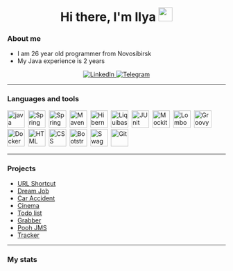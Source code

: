 <div id="header" align="center">
    <h1>Hi there, I'm  Ilya 
<img src="https://github.com/blackcater/blackcater/raw/main/images/Hi.gif" height="32"/></h1>
</div>


### About me
- I am 26 year old programmer from Novosibirsk
- My Java experience is 2 years

<div id="socials" align="center">
    <a href="">
    <img src="https://img.shields.io/badge/LinkedIn-blue?style=for-the-badge&logo=linkedin&logoColor=white" alt="LinkedIn"/>
  </a>
  <a href="https://t.me/ilya96s">
    <img src="https://img.shields.io/badge/Telegram-blue?style=for-the-badge&logo=telegram&logoColor=white" alt="Telegram"/>
  </a>
</div>

---

### Languages and tools


<img src="https://user-images.githubusercontent.com/25181517/117201156-9a724800-adec-11eb-9a9d-3cd0f67da4bc.png" title="java" width="40" height="40"/>&nbsp;
<img src="https://user-images.githubusercontent.com/25181517/117201470-f6d56780-adec-11eb-8f7c-e70e376cfd07.png" title="Spring" width="40" height="40"/>&nbsp;
<img src="https://user-images.githubusercontent.com/25181517/183891303-41f257f8-6b3d-487c-aa56-c497b880d0fb.png" title="Spring Boot" width="40" height="40"/>&nbsp;
<img src="https://user-images.githubusercontent.com/25181517/117207242-07d5a700-adf4-11eb-975e-be04e62b984b.png" title="Maven" width="40" height="40"/>&nbsp;
<img src="https://user-images.githubusercontent.com/25181517/117207493-49665200-adf4-11eb-808e-a9c0fcc2a0a0.png" title="Hibernate" width="40" height="40"/>&nbsp;
<img src="https://user-images.githubusercontent.com/25181517/183891673-32824908-bc5d-44f8-8f72-f0415822404a.png" title="Liquibase" width="40" height="40"/>&nbsp;
<img src="https://user-images.githubusercontent.com/25181517/117533873-484d4480-afef-11eb-9fad-67c8605e3592.png" title="JUnit" width="40" height="40"/>&nbsp;
<img src="https://user-images.githubusercontent.com/25181517/183892181-ad32b69e-3603-418c-b8e7-99e976c2a784.png" title="Mockito" width="40" height="40"/>&nbsp;
<img src="https://user-images.githubusercontent.com/25181517/190229463-87fa862f-ccf0-48da-8023-940d287df610.png" title="Lombok" width="40" height="40"/>&nbsp;
<img src="https://user-images.githubusercontent.com/25181517/183892787-bca94a0e-ffcb-4eeb-8137-e0fc4e446c25.png" title="Groovy" width="40" height="40"/>&nbsp;
<img src="https://user-images.githubusercontent.com/25181517/117207330-263ba280-adf4-11eb-9b97-0ac5b40bc3be.png" title="Docker" width="40" height="40"/>&nbsp;
<img src="https://user-images.githubusercontent.com/25181517/192158954-f88b5814-d510-4564-b285-dff7d6400dad.png" title="HTML" width="40" height="40"/>&nbsp;
<img src="https://user-images.githubusercontent.com/25181517/183898674-75a4a1b1-f960-4ea9-abcb-637170a00a75.png" title="CSS" width="40" height="40"/>&nbsp;
<img src="https://user-images.githubusercontent.com/25181517/183898054-b3d693d4-dafb-4808-a509-bab54cf5de34.png" title="Bootstrap" width="40" height="40"/>&nbsp;
<img src="https://user-images.githubusercontent.com/25181517/186711335-a3729606-5a78-4496-9a36-06efcc74f800.png" title="Swagger" width="40" height="40"/>&nbsp;
<img src="https://user-images.githubusercontent.com/25181517/192108372-f71d70ac-7ae6-4c0d-8395-51d8870c2ef0.png" title="Git" width="40" height="40"/>&nbsp;

---

### Projects
- [URL Shortcut](https://github.com/Ilya96s/job4j_url_shortcut)
- [Dream Job](https://github.com/Ilya96s/job4j_dreamjob)
- [Car Accident](https://github.com/Ilya96s/job4j_accidents)
- [Cinema](https://github.com/Ilya96s/job4j_cinema)
- [Todo list](https://github.com/Ilya96s/job4j_todo)
- [Grabber](https://github.com/Ilya96s/job4j_grabber)
- [Pooh JMS](https://github.com/Ilya96s/job4j_pooh)
- [Tracker](https://github.com/Ilya96s/job4j_tracker)

---

### My stats

<div id="stat" align="center">
    <img src="https://github-profile-summary-cards.vercel.app/api/cards/profile-details?username=ilya96s&theme=github_dark" alt=""/>
    <img src="https://github-profile-summary-cards.vercel.app/api/cards/most-commit-language?username=ilya96s&theme=github_dark" alt=""/>
     <img src="https://github-profile-summary-cards.vercel.app/api/cards/stats?username=ilya96s&theme=github_dark" alt=""/>
</div>


